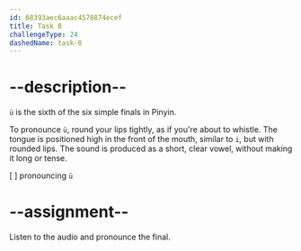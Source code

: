 ```yaml
---
id: 68393aec6aaac4578874ecef
title: Task 8
challengeType: 24
dashedName: task-8
---
```


<!--SPEAKING-->

<!-- (Audio) A: ü -->

# --description--

`ü` is the sixth of the six simple finals in Pinyin.

To pronounce `ü`, round your lips tightly, as if you're about to whistle. The tongue is positioned high in the front of the mouth, similar to `i`, but with rounded lips. The sound is produced as a short, clear vowel, without making it long or tense.

[ ] pronouncing `ü`

# --assignment--

Listen to the audio and pronounce the final.
